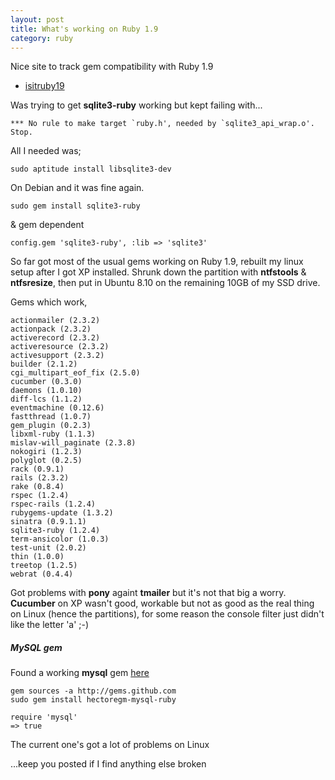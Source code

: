 ```yaml
---
layout: post
title: What's working on Ruby 1.9
category: ruby
---
```


Nice site to track gem compatibility with Ruby 1.9

* [isitruby19](http://isitruby19.com/)

Was trying to get **sqlite3-ruby** working but kept failing with...

    *** No rule to make target `ruby.h', needed by `sqlite3_api_wrap.o'. Stop.

All I needed was;

    sudo aptitude install libsqlite3-dev

On Debian and it was fine again.

    sudo gem install sqlite3-ruby

& gem dependent

    config.gem 'sqlite3-ruby', :lib => 'sqlite3'

So far got most of the usual gems working on Ruby 1.9, rebuilt my linux setup after I got XP installed.  Shrunk down the partition with **ntfstools** & **ntfsresize**, then put in Ubuntu 8.10 on the remaining 10GB of my SSD drive.

Gems which work,

    actionmailer (2.3.2)
    actionpack (2.3.2)
    activerecord (2.3.2)
    activeresource (2.3.2)
    activesupport (2.3.2)
    builder (2.1.2)
    cgi_multipart_eof_fix (2.5.0)
    cucumber (0.3.0)
    daemons (1.0.10)
    diff-lcs (1.1.2)
    eventmachine (0.12.6)
    fastthread (1.0.7)
    gem_plugin (0.2.3)
    libxml-ruby (1.1.3)
    mislav-will_paginate (2.3.8)
    nokogiri (1.2.3)
    polyglot (0.2.5)
    rack (0.9.1)
    rails (2.3.2)
    rake (0.8.4)
    rspec (1.2.4)
    rspec-rails (1.2.4)
    rubygems-update (1.3.2)
    sinatra (0.9.1.1)
    sqlite3-ruby (1.2.4)
    term-ansicolor (1.0.3)
    test-unit (2.0.2)
    thin (1.0.0)
    treetop (1.2.5)
    webrat (0.4.4)

Got problems with **pony** againt **tmailer** but it's not that big a worry.  **Cucumber** on XP wasn't good, workable but not as good as the real thing on Linux (hence the partitions), for some reason the console filter just didn't like the letter 'a' ;-)

##### MySQL gem

Found a working **mysql** gem [here](http://github.com/hectoregm/mysql-ruby/tree/master) 

    gem sources -a http://gems.github.com
    sudo gem install hectoregm-mysql-ruby
    
    require 'mysql'
    => true

The current one's got a lot of problems on Linux

...keep you posted if I find anything else broken

